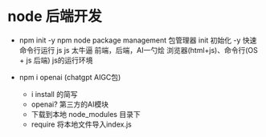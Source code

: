 # node 后端开发

- npm init -y
    npm node  package management 包管理器
    init 初始化 -y 快速
    命令行运行 js
    js 太牛逼 前端，后端，AI一勺烩
    浏览器(html+js)、命令行(OS + js 后端) js的运行环境

- npm i openai (chatgpt AIGC包)
    - i install 的简写
    - openai? 第三方的AI模块
    - 下载到本地 node_modules 目录下
    - require 将本地文件导入index.js 
    